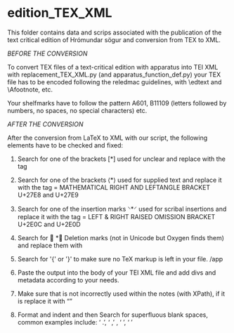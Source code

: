 # edition_TEX_XML

This folder contains data and scrips associated with the publication of the text critical edition of Hrómundar sögur and conversion from TEX to XML.

*BEFORE THE CONVERSION*

To convert TEX files of a text-critical edition with apparatus into TEI XML with replacement_TEX_XML.py (and apparatus_function_def.py) your TEX file has to be encoded following the reledmac guidelines, with \edtext and \Afootnote, etc. 

Your shelfmarks have to follow the pattern A601, B11109 (letters followed by numbers, no spaces, no special characters) etc. 

*AFTER THE CONVERSION*

After the conversion from LaTeX to XML with our script, the following elements have to be checked and fixed:

1. Search for one of the brackets [*] used for unclear and replace with the <unclear></unclear> tag

2. Search for one of the brackets ⟨*⟩ used for supplied text and replace it with the <supplied></supplied> tag = MATHEMATICAL RIGHT AND LEFTANGLE BRACKET U+27E8 and U+27E9 

3. Search for one of the insertion marks  ⸌*⸍ used for scribal insertions  and replace it with the <add></add> tag = LEFT & RIGHT RAISED OMISSION BRACKET U+2E0C and U+2E0D

4. Search for  * Deletion marks (not in Unicode but Oxygen finds them) and replace them with <del></del>

5. Search for '{' or '}' to make sure no TeX markup is left in your file. /app

6. Paste the output into the body of your TEI XML file and add divs and metadata according to your needs.

7. Make sure that <ex> is not incorrectly used within the notes (with XPath), if it is replace it with <q>

8. Format and indent and then Search for superfluous blank spaces, common examples include: ‘</app> .’, ‘</app> ,’ , ‘ </lem>’, ‘ </rdg>’
